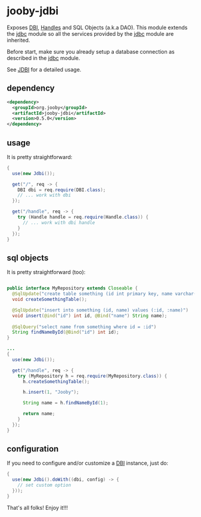 # jooby-jdbi

Exposes [DBI](http://jdbi.org/maven_site/apidocs/org/skife/jdbi/v2/DBI.html), [Handles](http://jdbi.org/maven_site/apidocs/org/skife/jdbi/v2/Handle.html) and SQL Objects (a.k.a DAO). This module extends the 
[jdbc](/doc/jdbc) module so all the services
provided by the [jdbc](/doc/jdbc) 
module are inherited.

Before start, make sure you already setup a database connection as described in the 
[jdbc](/doc/jdbc) module.

See [JDBI](http://www.jdbi.org/) for a detailed usage.

## dependency

```xml
<dependency>
  <groupId>org.jooby</groupId>
  <artifactId>jooby-jdbi</artifactId>
  <version>0.5.0</version>
</dependency>
```

## usage

It is pretty straightforward:

```java
{
  use(new Jdbi());

  get("/", req -> {
    DBI dbi = req.require(DBI.class);
    // ... work with dbi
  });

  get("/handle", req -> {
    try (Handle handle = req.require(Handle.class)) {
      // ... work with dbi handle
    }
  });
}
```

## sql objects

It is pretty straightforward (too):

```java

public interface MyRepository extends Closeable {
  @SqlUpdate("create table something (id int primary key, name varchar(100))")
  void createSomethingTable();

  @SqlUpdate("insert into something (id, name) values (:id, :name)")
  void insert(@ind("id") int id, @Bind("name") String name);
 
  @SqlQuery("select name from something where id = :id")
  String findNameById(@Bind("id") int id);
}

...
{
  use(new Jdbi());

  get("/handle", req -> {
    try (MyRepository h = req.require(MyRepository.class)) {
      h.createSomethingTable();

      h.insert(1, "Jooby");

      String name = h.findNameById(1);

      return name;
    }
  });
}
```

## configuration

If you need to configure and/or customize a [DBI](http://jdbi.org/maven_site/apidocs/org/skife/jdbi/v2/DBI.html) instance, just do:

```java
{
  use(new Jdbi().doWith((dbi, config) -> {
    // set custom option
  }));
}
```

That's all folks! Enjoy it!!!




